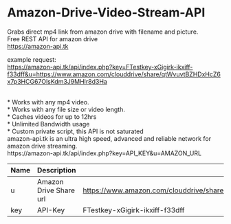 # Amazon-Drive-Video-Stream-API
Grabs direct mp4 link from amazon drive with filename and picture.
<br>
Free REST API for amazon drive<br>
https://amazon-api.tk

example request:<br>
https://amazon-api.tk/api/index.php?key=FTestkey-xGigirk-ikxiff-f33dff&u=https://www.amazon.com/clouddrive/share/qtWvuvtBZHDxHcZ6x7p3HCG67OlsKdm3J9MHIr8d3Ha

<br>
 * Works with any mp4 video. <br>
 * Works with any file size or video length. <br>
 * Caches videos for up to 12hrs <br>
 * Unlimited Bandwidth usage <br>
 * Custom private script, this API is not saturated
<br>
amazon-api.tk is an ultra high speed, advanced and reliable network for amazon drive streaming.
<br>
https://amazon-api.tk/api/index.php?key=API_KEY&u=AMAZON_URL

Name | Description | Example | Required
--- | --- | --- | ---
u | Amazon Drive Share url | https://www.amazon.com/clouddrive/share/qtWvuvtBZHDxHcZ6x7p3HCG67OlsKdm3J9MHIr8d3Ha | yes
key | API-Key | FTestkey-xGigirk-ikxiff-f33dff | yes

